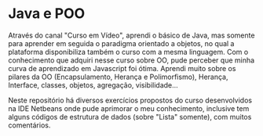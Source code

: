 # Java e POO

Através do canal "Curso em Vídeo", aprendi o básico de Java, mas somente para aprender em seguida o paradigma orientado a objetos, no qual a plataforma disponibiliza também o curso com a mesma linguagem. Com o conhecimento que adquiri nesse curso sobre OO, pude perceber que minha curva de aprendizado em Javascript foi ótima. Aprendi muito sobre os pilares da OO (Encapsulamento, Herança e Polimorfismo), Herança, Interface, classes, objetos, agregação, visibilidade... 

Neste repositório há diversos exercícios propostos do curso desenvolvidos na IDE Netbeans onde pude aprimorar o meu conhecimento, inclusive tem alguns códigos de estrutura de dados (sobre "Lista" somente), com muitos comentários.
